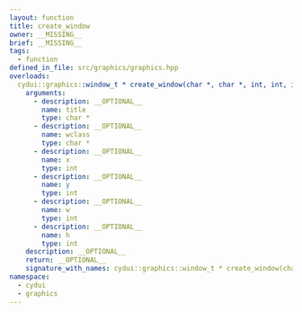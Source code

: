 ```yaml
---
layout: function
title: create_window
owner: __MISSING__
brief: __MISSING__
tags:
  - function
defined_in_file: src/graphics/graphics.hpp
overloads:
  cydui::graphics::window_t * create_window(char *, char *, int, int, int, int):
    arguments:
      - description: __OPTIONAL__
        name: title
        type: char *
      - description: __OPTIONAL__
        name: wclass
        type: char *
      - description: __OPTIONAL__
        name: x
        type: int
      - description: __OPTIONAL__
        name: y
        type: int
      - description: __OPTIONAL__
        name: w
        type: int
      - description: __OPTIONAL__
        name: h
        type: int
    description: __OPTIONAL__
    return: __OPTIONAL__
    signature_with_names: cydui::graphics::window_t * create_window(char * title, char * wclass, int x, int y, int w, int h)
namespace:
  - cydui
  - graphics
---
```

